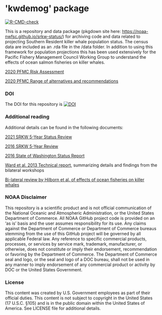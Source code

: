 # 'kwdemog' package  

[![R-CMD-check](https://github.com/noaa-nwfsc/srkw-status/actions/workflows/R-CMD-check.yaml/badge.svg)](https://github.com/noaa-nwfsc/srkw-status/actions/workflows/R-CMD-check.yaml)

This is a repository and data package (pkgdown site here: https://noaa-nwfsc.github.io/srkw-status/) for archiving code and data related to projecting Southern Resident killer whale population status. The census data are included as an .rda file in the /data folder. In addition to using this framework for population projections this has been used extensively for the Pacific Fishery Management Council Working Group to understand the effects of ocean salmon fisheries on killer whales. 

[2020 PFMC Risk Assessment](https://www.pcouncil.org/documents/2020/02/e-3-a-srkw-workgroup-report-1-electronic-only.pdf/)

[2020 PFMC Range of alternatives and recommendations](https://www.pcouncil.org/documents/2020/10/f-2-a-srkw-workgroup-report-1-pacific-fishery-management-council-salmon-fishery-management-plan-impacts-to-southern-resident-killer-whales-draft-range-of-alternatives-and-recommendations-with-strik.pdf/) 

### DOI

The DOI for this repository is [![DOI](https://zenodo.org/badge/339098194.svg)](https://zenodo.org/badge/latestdoi/339098194)

### Additional reading

Additional details can be found in the following documents:

[2021 SRKW 5-Year Status Review](https://www.fisheries.noaa.gov/resource/document/2021-southern-resident-killer-whales-orcinus-orca-5-year-review-summary-and)

[2016 SRKW 5-Year Review](https://www.noaa.gov/sites/default/files/legacy/document/2020/Oct/07354626151.pdf)

[2016 State of Washington Status Report](https://wdfw.wa.gov/sites/default/files/publications/01773/wdfw01773.pdf)

[Ward et al. 2013 Technical report](https://www.webapps.nwfsc.noaa.gov/assets/25/4647_08132013_113012_ImpactsOnSRKWsTM123WebFinal.pdf), summarizing details and findings from the bilateral workshops

[Bi-lateral review by Hilborn et al. of effects of ocean fisheries on killer whales](https://www.raincoast.org/wp-content/uploads/2009/07/kw-effects_of_salmon_fisheries_on_srkw-final-rpt.pdf)

### NOAA Disclaimer
This repository is a scientific product and is not official communication of the National Oceanic and Atmospheric Administration, or the United States Department of Commerce. All NOAA GitHub project code is provided on an ‘as is’ basis and the user assumes responsibility for its use. Any claims against the Department of Commerce or Department of Commerce bureaus stemming from the use of this GitHub project will be governed by all applicable Federal law. Any reference to specific commercial products, processes, or services by service mark, trademark, manufacturer, or otherwise, does not constitute or imply their endorsement, recommendation or favoring by the Department of Commerce. The Department of Commerce seal and logo, or the seal and logo of a DOC bureau, shall not be used in any manner to imply endorsement of any commercial product or activity by DOC or the United States Government.

### License

This content was created by U.S. Government employees as part of their official duties. This content is not subject to copyright in the United States (17 U.S.C. §105) and is in the public domain within the United States of America. See LICENSE file for additional details.
